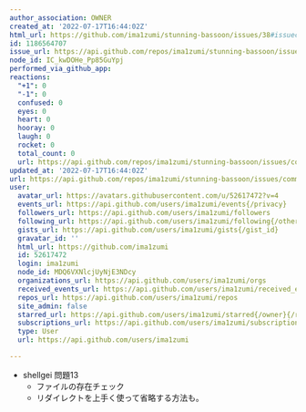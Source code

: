 ```yaml
---
author_association: OWNER
created_at: '2022-07-17T16:44:02Z'
html_url: https://github.com/ima1zumi/stunning-bassoon/issues/38#issuecomment-1186564707
id: 1186564707
issue_url: https://api.github.com/repos/ima1zumi/stunning-bassoon/issues/38
node_id: IC_kwDOHe_Pp85GuYpj
performed_via_github_app: 
reactions:
  "+1": 0
  "-1": 0
  confused: 0
  eyes: 0
  heart: 0
  hooray: 0
  laugh: 0
  rocket: 0
  total_count: 0
  url: https://api.github.com/repos/ima1zumi/stunning-bassoon/issues/comments/1186564707/reactions
updated_at: '2022-07-17T16:44:02Z'
url: https://api.github.com/repos/ima1zumi/stunning-bassoon/issues/comments/1186564707
user:
  avatar_url: https://avatars.githubusercontent.com/u/52617472?v=4
  events_url: https://api.github.com/users/ima1zumi/events{/privacy}
  followers_url: https://api.github.com/users/ima1zumi/followers
  following_url: https://api.github.com/users/ima1zumi/following{/other_user}
  gists_url: https://api.github.com/users/ima1zumi/gists{/gist_id}
  gravatar_id: ''
  html_url: https://github.com/ima1zumi
  id: 52617472
  login: ima1zumi
  node_id: MDQ6VXNlcjUyNjE3NDcy
  organizations_url: https://api.github.com/users/ima1zumi/orgs
  received_events_url: https://api.github.com/users/ima1zumi/received_events
  repos_url: https://api.github.com/users/ima1zumi/repos
  site_admin: false
  starred_url: https://api.github.com/users/ima1zumi/starred{/owner}{/repo}
  subscriptions_url: https://api.github.com/users/ima1zumi/subscriptions
  type: User
  url: https://api.github.com/users/ima1zumi

---
```

- shellgei 問題13
    - ファイルの存在チェック
    - リダイレクトを上手く使って省略する方法も。